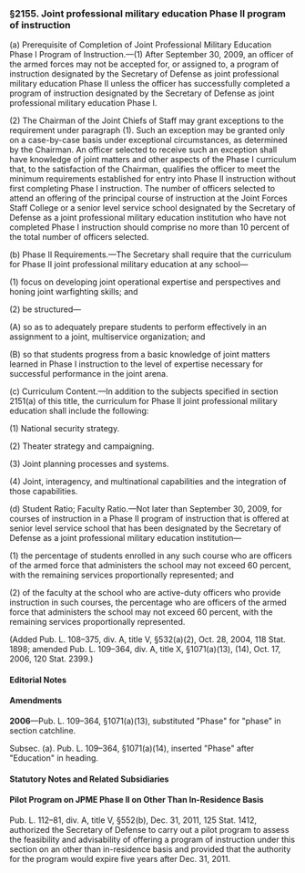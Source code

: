 ### §2155. Joint professional military education Phase II program of instruction ###

(a) Prerequisite of Completion of Joint Professional Military Education Phase I Program of Instruction.—(1) After September 30, 2009, an officer of the armed forces may not be accepted for, or assigned to, a program of instruction designated by the Secretary of Defense as joint professional military education Phase II unless the officer has successfully completed a program of instruction designated by the Secretary of Defense as joint professional military education Phase I.

(2) The Chairman of the Joint Chiefs of Staff may grant exceptions to the requirement under paragraph (1). Such an exception may be granted only on a case-by-case basis under exceptional circumstances, as determined by the Chairman. An officer selected to receive such an exception shall have knowledge of joint matters and other aspects of the Phase I curriculum that, to the satisfaction of the Chairman, qualifies the officer to meet the minimum requirements established for entry into Phase II instruction without first completing Phase I instruction. The number of officers selected to attend an offering of the principal course of instruction at the Joint Forces Staff College or a senior level service school designated by the Secretary of Defense as a joint professional military education institution who have not completed Phase I instruction should comprise no more than 10 percent of the total number of officers selected.

(b) Phase II Requirements.—The Secretary shall require that the curriculum for Phase II joint professional military education at any school—

(1) focus on developing joint operational expertise and perspectives and honing joint warfighting skills; and

(2) be structured—

(A) so as to adequately prepare students to perform effectively in an assignment to a joint, multiservice organization; and

(B) so that students progress from a basic knowledge of joint matters learned in Phase I instruction to the level of expertise necessary for successful performance in the joint arena.

(c) Curriculum Content.—In addition to the subjects specified in section 2151(a) of this title, the curriculum for Phase II joint professional military education shall include the following:

(1) National security strategy.

(2) Theater strategy and campaigning.

(3) Joint planning processes and systems.

(4) Joint, interagency, and multinational capabilities and the integration of those capabilities.

(d) Student Ratio; Faculty Ratio.—Not later than September 30, 2009, for courses of instruction in a Phase II program of instruction that is offered at senior level service school that has been designated by the Secretary of Defense as a joint professional military education institution—

(1) the percentage of students enrolled in any such course who are officers of the armed force that administers the school may not exceed 60 percent, with the remaining services proportionally represented; and

(2) of the faculty at the school who are active-duty officers who provide instruction in such courses, the percentage who are officers of the armed force that administers the school may not exceed 60 percent, with the remaining services proportionally represented.

(Added Pub. L. 108–375, div. A, title V, §532(a)(2), Oct. 28, 2004, 118 Stat. 1898; amended Pub. L. 109–364, div. A, title X, §1071(a)(13), (14), Oct. 17, 2006, 120 Stat. 2399.)

#### **Editorial Notes** ####

#### Amendments ####

**2006**—Pub. L. 109–364, §1071(a)(13), substituted "Phase" for "phase" in section catchline.

Subsec. (a). Pub. L. 109–364, §1071(a)(14), inserted "Phase" after "Education" in heading.

#### **Statutory Notes and Related Subsidiaries** ####

#### Pilot Program on JPME Phase II on Other Than In-Residence Basis ####

Pub. L. 112–81, div. A, title V, §552(b), Dec. 31, 2011, 125 Stat. 1412, authorized the Secretary of Defense to carry out a pilot program to assess the feasibility and advisability of offering a program of instruction under this section on an other than in-residence basis and provided that the authority for the program would expire five years after Dec. 31, 2011.
